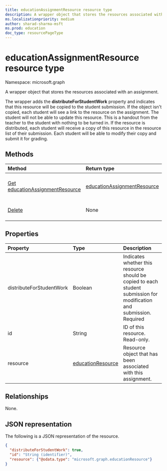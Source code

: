 ```yaml
---
title: educationAssignmentResource resource type
description: A wrapper object that stores the resources associated with an assignment.
ms.localizationpriority: medium
author: sharad-sharma-msft
ms.prod: education
doc_type: resourcePageType
---
```


# educationAssignmentResource resource type

Namespace: microsoft.graph

A wrapper object that stores the resources associated with an assignment. 

The wrapper adds the **distributeForStudentWork** property and indicates that this resource will be copied to the student submission.  If the object isn't copied, each student will see a link to the resource on the assignment. The student will not be able to update this resource. This is a handout from the teacher to the student with nothing to be turned in. If the resource is distributed, each student will receive a copy of this resource in the resource list of their submission. Each student will be able to modify their copy and submit it for grading.

## Methods

| Method                                                                       | Return type                                                   | Description                                                                     |
| :--------------------------------------------------------------------------- | :------------------------------------------------------------ | :------------------------------------------------------------------------------ |
| [Get educationAssignmentResource](../api/educationassignmentresource-get.md) | [educationAssignmentResource](educationassignmentresource.md) | Read properties and relationships of an **educationAssignmentResource** object. |
| [Delete](../api/educationassignmentresource-delete.md)                       | None                                                          | Delete an **educationAssignmentResource** object.                               |

## Properties

| Property                 | Type                                      | Description                                                                                                           |
| :----------------------- | :---------------------------------------- | :-------------------------------------------------------------------------------------------------------------------- |
| distributeForStudentWork | Boolean                                   | Indicates whether this resource should be copied to each student submission for modification and submission. Required |
| id                       | String                                    | ID of this resource. Read-only.                                                                                       |
| resource                 | [educationResource](educationresource.md) | Resource object that has been associated with this assignment.                                                        |

## Relationships

None.

## JSON representation

The following is a JSON representation of the resource.

<!-- {
  "blockType": "resource",
  "optionalProperties": [

  ],
  "@odata.type": "microsoft.graph.educationAssignmentResource"
}-->

```json
{
  "distributeForStudentWork": true,
  "id": "String (identifier)",
  "resource": {"@odata.type": "microsoft.graph.educationResource"}
}

```

<!-- uuid: 8fcb5dbc-d5aa-4681-8e31-b001d5168d79
2015-10-25 14:57:30 UTC -->

<!--
{
  "type": "#page.annotation",
  "description": "educationAssignmentResource resource",
  "keywords": "",
  "section": "documentation",
  "tocPath": "",
  "suppressions": []
}
-->
